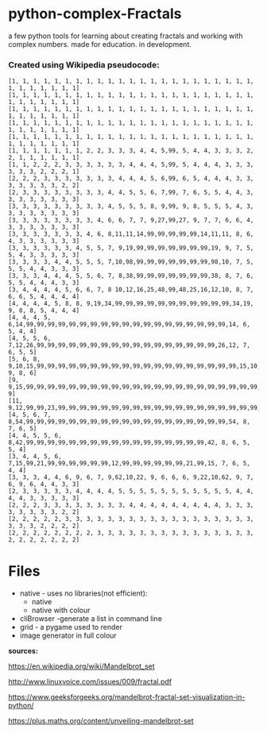# python-complex-Fractals
a few python tools for learning about creating fractals and working with complex numbers.
made for education.
in development.

### Created using Wikipedia pseudocode:

```
[1, 1, 1, 1, 1, 1, 1, 1, 1, 1, 1, 1, 1, 1, 1, 1, 1, 1, 1, 1, 1, 1, 1, 1, 1, 1, 1, 1, 1, 1]
[1, 1, 1, 1, 1, 1, 1, 1, 1, 1, 1, 1, 1, 1, 1, 1, 1, 1, 1, 1, 1, 1, 1, 1, 1, 1, 1, 1, 1, 1]
[1, 1, 1, 1, 1, 1, 1, 1, 1, 1, 1, 1, 1, 1, 1, 1, 1, 1, 1, 1, 1, 1, 1, 1, 1, 1, 1, 1, 1, 1]
[1, 1, 1, 1, 1, 1, 1, 1, 1, 1, 1, 1, 1, 1, 1, 1, 1, 1, 1, 1, 1, 1, 1, 1, 1, 1, 1, 1, 1, 1]
[1, 1, 1, 1, 1, 1, 1, 1, 1, 1, 1, 1, 1, 1, 1, 1, 1, 1, 1, 1, 1, 1, 1, 1, 1, 1, 1, 1, 1, 1]
[1, 1, 1, 1, 1, 1, 1, 2, 2, 3, 3, 3, 4, 4, 5,99, 5, 4, 4, 3, 3, 3, 2, 2, 1, 1, 1, 1, 1, 1]
[1, 1, 2, 2, 2, 3, 3, 3, 3, 3, 3, 4, 4, 4, 5,99, 5, 4, 4, 4, 3, 3, 3, 3, 3, 3, 2, 2, 2, 1]
[2, 2, 2, 3, 3, 3, 3, 3, 3, 3, 4, 4, 4, 5, 6,99, 6, 5, 4, 4, 4, 3, 3, 3, 3, 3, 3, 3, 2, 2]
[2, 3, 3, 3, 3, 3, 3, 3, 3, 4, 4, 5, 5, 6, 7,99, 7, 6, 5, 5, 4, 4, 3, 3, 3, 3, 3, 3, 3, 3]
[3, 3, 3, 3, 3, 3, 3, 3, 3, 4, 5, 5, 5, 8, 9,99, 9, 8, 5, 5, 5, 4, 3, 3, 3, 3, 3, 3, 3, 3]
[3, 3, 3, 3, 3, 3, 3, 3, 4, 6, 6, 7, 7, 9,27,99,27, 9, 7, 7, 6, 6, 4, 3, 3, 3, 3, 3, 3, 3]
[3, 3, 3, 3, 3, 3, 3, 4, 6, 8,11,11,14,99,99,99,99,99,14,11,11, 8, 6, 4, 3, 3, 3, 3, 3, 3]
[3, 3, 3, 3, 3, 3, 4, 5, 5, 7, 9,19,99,99,99,99,99,99,99,19, 9, 7, 5, 5, 4, 3, 3, 3, 3, 3]
[3, 3, 3, 3, 4, 4, 5, 5, 5, 7,10,98,99,99,99,99,99,99,99,98,10, 7, 5, 5, 5, 4, 4, 3, 3, 3]
[3, 3, 3, 4, 4, 4, 5, 5, 6, 7, 8,38,99,99,99,99,99,99,99,38, 8, 7, 6, 5, 5, 4, 4, 4, 3, 3]
[3, 4, 4, 4, 4, 5, 6, 6, 7, 8 10,12,16,25,48,99,48,25,16,12,10, 8, 7, 6, 6, 5, 4, 4, 4, 4]
[4, 4, 4, 4, 5, 8, 8, 9,19,34,99,99,99,99,99,99,99,99,99,99,99,34,19, 9, 8, 8, 5, 4, 4, 4]
[4, 4, 4, 5, 6,14,99,99,99,99,99,99,99,99,99,99,99,99,99,99,99,99,99,99,99,14, 6, 5, 4, 4]
[4, 5, 5, 6, 7,12,26,99,99,99,99,99,99,99,99,99,99,99,99,99,99,99,99,99,26,12, 7, 6, 5, 5]
[5, 6, 8, 9,10,15,99,99,99,99,99,99,99,99,99,99,99,99,99,99,99,99,99,99,99,15,10, 9, 8, 6]
[9, 9,15,99,99,99,99,99,99,99,99,99,99,99,99,99,99,99,99,99,99,99,99,99,99,99,99,99,15, 9]
[11, 9,12,99,99,23,99,99,99,99,99,99,99,99,99,99,99,99,99,99,99,99,99,99,99,23,99,99,12,9]
[4, 5, 6, 7, 8,54,99,99,99,99,99,99,99,99,99,99,99,99,99,99,99,99,99,99,99,54, 8, 7, 6, 5]
[4, 4, 5, 5, 6, 8,42,99,99,99,99,99,99,99,99,99,99,99,99,99,99,99,99,99,42, 8, 6, 5, 5, 4]
[3, 4, 4, 5, 6, 7,15,99,21,99,99,99,99,99,99,12,99,99,99,99,99,99,21,99,15, 7, 6, 5, 4, 4]
[3, 3, 3, 4, 4, 6, 9, 6, 7, 9,62,10,22, 9, 6, 6, 6, 9,22,10,62, 9, 7, 6, 9, 6, 4, 4, 3, 3]
[2, 3, 3, 3, 3, 3, 4, 4, 4, 4, 5, 5, 5, 5, 5, 5, 5, 5, 5, 5, 5, 4, 4, 4, 4, 3, 3, 3, 3, 3]
[2, 2, 2, 3, 3, 3, 3, 3, 3, 3, 3, 4, 4, 4, 4, 4, 4, 4, 4, 4, 3, 3, 3, 3, 3, 3, 3, 3, 2, 2]
[2, 2, 2, 2, 2, 3, 3, 3, 3, 3, 3, 3, 3, 3, 3, 3, 3, 3, 3, 3, 3, 3, 3, 3, 3, 3, 2, 2, 2, 2]
[2, 2, 2, 2, 2, 2, 2, 2, 3, 3, 3, 3, 3, 3, 3, 3, 3, 3, 3, 3, 3, 3, 3, 2, 2, 2, 2, 2, 2, 2]

```
# Files
- native - uses no libraries(not efficient):
  - native
  - native with colour
- cliBrowser -generate a list in command line
- grid - a pygame used to render
- image generator in full colour

__sources:__

https://en.wikipedia.org/wiki/Mandelbrot_set

http://www.linuxvoice.com/issues/009/fractal.pdf

https://www.geeksforgeeks.org/mandelbrot-fractal-set-visualization-in-python/

https://plus.maths.org/content/unveiling-mandelbrot-set
